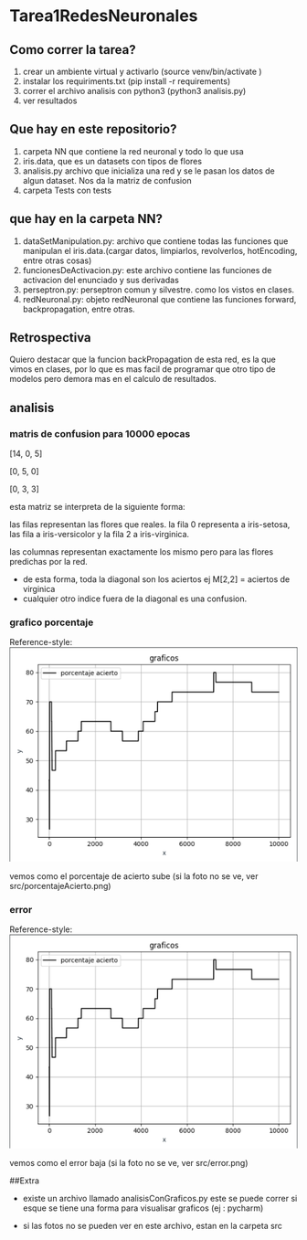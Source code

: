 # Tarea1RedesNeuronales

## Como correr la tarea?

1) crear un ambiente virtual y activarlo (source venv/bin/activate )
2) instalar los requiriments.txt (pip install -r requirements)
3) correr el archivo analisis con python3 (python3 analisis.py)
4) ver resultados

## Que hay en este repositorio?

1) carpeta NN que contiene la red neuronal y todo lo que usa
2) iris.data, que es un datasets con tipos de flores
3) analisis.py archivo que inicializa una red y se le pasan los datos
de algun dataset. Nos da la matriz de confusion
4) carpeta Tests con tests

## que hay en la carpeta NN?
1) dataSetManipulation.py: archivo que contiene todas las funciones que
manipulan el iris.data.(cargar datos, limpiarlos, revolverlos, hotEncoding, entre otras cosas)
2) funcionesDeActivacion.py: este archivo contiene las funciones de activacion del
enunciado y sus derivadas
3) perseptron.py: perseptron comun y silvestre. como los vistos en clases.
4) redNeuronal.py: objeto redNeuronal que contiene las funciones forward, backpropagation, entre otras.


## Retrospectiva
Quiero destacar que la funcion backPropagation de esta red, es la que vimos en clases, por lo que
es mas facil de programar que otro tipo de modelos pero demora mas en el calculo de resultados.

## analisis
### matris de confusion para 10000 epocas

[14, 0, 5]

[0, 5, 0]

[0, 3, 3]

esta matriz se interpreta de la siguiente forma:

las filas representan las flores que reales.
la fila 0 representa a iris-setosa, las fila a iris-versicolor y la fila 2 a iris-virginica.

las columnas representan exactamente los mismo pero para las flores predichas por la red.

- de esta forma, toda la diagonal son los aciertos ej M[2,2] = aciertos de virginica
- cualquier otro indice fuera de la diagonal es una confusion.


### grafico porcentaje 

Reference-style: 
![alt text][porcentaje]

[porcentaje]: src/porcentajeAcierto.png

vemos como el porcentaje de acierto sube
(si la foto no se ve, ver src/porcentajeAcierto.png)
### error 

Reference-style: 
![alt text][error]

[error]: src/porcentajeAcierto.png

vemos como el error baja
(si la foto no se ve, ver src/error.png)

##Extra

- existe un archivo llamado analisisConGraficos.py
este se puede correr si esque se tiene una forma para visualisar graficos
(ej : pycharm)


- si las fotos no se pueden ver en este archivo, estan en la carpeta src

